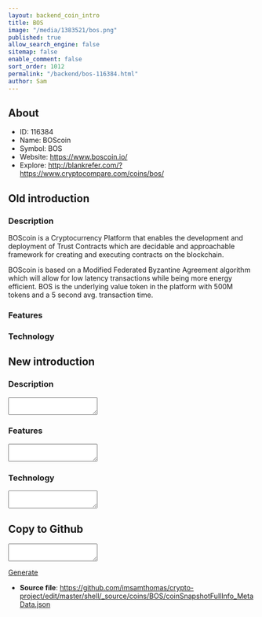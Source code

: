 ```yaml
---
layout: backend_coin_intro
title: BOS
image: "/media/1383521/bos.png"
published: true
allow_search_engine: false
sitemap: false
enable_comment: false
sort_order: 1012
permalink: "/backend/bos-116384.html"
author: Sam
---
```


## About

- ID: 116384
- Name: BOScoin
- Symbol: BOS
- Website: https://www.boscoin.io/
- Explore: http://blankrefer.com/?https://www.cryptocompare.com/coins/bos/


## Old introduction

### Description

<p>BOScoin is a Cryptocurrency Platform that enables the development and deployment of Trust Contracts which are decidable and approachable framework for creating and executing contracts on the blockchain.</p><p>BOScoin is based on a Modified Federated Byzantine Agreement algorithm which will allow for low latency transactions while being more energy efficient. BOS is the underlying value token in the platform with 500M tokens and a 5 second avg. transaction time.</p>

### Features


### Technology




## New introduction


### Description
<textarea id="meta_description" name="description"></textarea>

### Features
<textarea id="meta_features" name="features"></textarea>

### Technology
<textarea id="meta_technology" name="technology"></textarea>


## Copy to Github

<textarea id="coinsnapshotfullinfo_metadata"></textarea>

<a href="#gen" onclick="generateMetaDatJson()">Generate</a>

- **Source file**: <a href="https://github.com/imsamthomas/crypto-project/edit/master/shell/_source/coins/BOS/coinSnapshotFullInfo_MetaData.json">https://github.com/imsamthomas/crypto-project/edit/master/shell/_source/coins/BOS/coinSnapshotFullInfo_MetaData.json</a>


